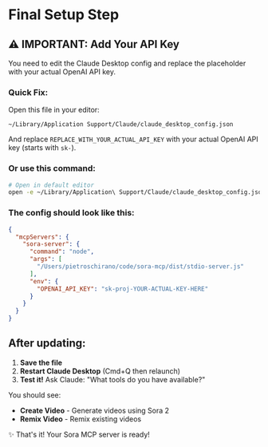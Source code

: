 # Final Setup Step

## ⚠️ IMPORTANT: Add Your API Key

You need to edit the Claude Desktop config and replace the placeholder with your actual OpenAI API key.

### Quick Fix:

Open this file in your editor:
```
~/Library/Application Support/Claude/claude_desktop_config.json
```

And replace `REPLACE_WITH_YOUR_ACTUAL_API_KEY` with your actual OpenAI API key (starts with `sk-`).

### Or use this command:

```bash
# Open in default editor
open -e ~/Library/Application\ Support/Claude/claude_desktop_config.json
```

### The config should look like this:

```json
{
  "mcpServers": {
    "sora-server": {
      "command": "node",
      "args": [
        "/Users/pietroschirano/code/sora-mcp/dist/stdio-server.js"
      ],
      "env": {
        "OPENAI_API_KEY": "sk-proj-YOUR-ACTUAL-KEY-HERE"
      }
    }
  }
}
```

## After updating:

1. **Save the file**
2. **Restart Claude Desktop** (Cmd+Q then relaunch)
3. **Test it!** Ask Claude: "What tools do you have available?"

You should see:
- **Create Video** - Generate videos using Sora 2
- **Remix Video** - Remix existing videos

✨ That's it! Your Sora MCP server is ready!

